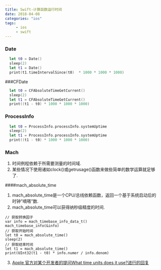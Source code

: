```yaml
---
title: Swift-计算函数运行时间
date: 2018-04-08 
categories: "ios"
tags: 
     - ios
     - swift
---
```


### Date

```swift
  let t0 = Date()
  sleep(2)
  let t1 = Date()
  print(t1.timeIntervalSince(t0)  * 1000 * 1000 * 1000)
```

###CFDate

```swift
  let t0 = CFAbsoluteTimeGetCurrent()
  sleep(2)
  let t1 = CFAbsoluteTimeGetCurrent()
  print((t1 - t0) * 1000 * 1000 * 1000)
```

### ProcessInfo

```swift
  let t0 = ProcessInfo.processInfo.systemUptime
  sleep(2)
  let t1 = ProcessInfo.processInfo.systemUptime
  print((t1 - t0) * 1000 * 1000 * 1000)
```

<!--more-->

### Mach 

1. 时间例程依赖于所需要测量的时间域.
2. 某些情况下使用诸如clock()或getrusage()函数来做些简单的数学运算就足够了.

####mach_absolute_time

1. mach_absolute_time是一个CPU/总线依赖函数，返回一个基于系统启动后的时钟”嘀嗒”数.
2. mach_absolute_time可以获得纳秒级精度的时间.

```
// 获取转换因子
var info = mach_timebase_info_data_t()
mach_timebase_info(&info)
// 获取开始时间
let t0 = mach_absolute_time()
sleep(2)
// 获取结束时间
let t1 = mach_absolute_time()
print(UInt32(t1 - t0) * info.numer / info.denom)
```

3. [Apple 官方对某个开发者的提问What time units does it use?进行的回复](https://developer.apple.com/library/content/qa/qa1398/_index.html)
